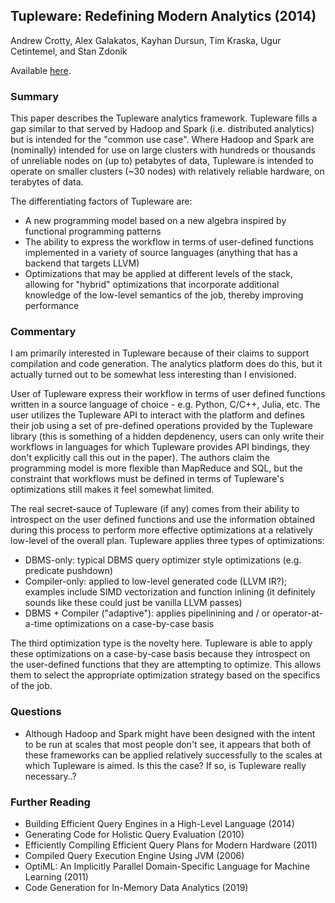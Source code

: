 ## Tupleware: Redefining Modern Analytics (2014)

Andrew Crotty, Alex Galakatos, Kayhan Dursun, Tim Kraska, Ugur Cetintemel, and Stan Zdonik

Available [here](https://arxiv.org/abs/1406.6667).

### Summary

This paper describes the Tupleware analytics framework. Tupleware fills a gap similar to that served by Hadoop and Spark (i.e. distributed analytics) but is intended for the "common use case". Where Hadoop and Spark are (nominally) intended for use on large clusters with hundreds or thousands of unreliable nodes on (up to) petabytes of data, Tupleware is intended to operate on smaller clusters (~30 nodes) with relatively reliable hardware, on terabytes of data.

The differentiating factors of Tupleware are:
- A new programming model based on a new algebra inspired by functional programming patterns
- The ability to express the workflow in terms of user-defined functions implemented in a variety of source languages (anything that has a backend that targets LLVM)
- Optimizations that may be applied at different levels of the stack, allowing for "hybrid" optimizations that incorporate additional knowledge of the low-level semantics of the job, thereby improving performance

### Commentary

I am primarily interested in Tupleware because of their claims to support compilation and code generation. The analytics platform does do this, but it actually turned out to be somewhat less interesting than I envisioned.

User of Tupleware express their workflow in terms of user defined functions written in a source language of choice - e.g. Python, C/C++, Julia, etc. The user utilizes the Tupleware API to interact with the platform and defines their job using a set of pre-defined operations provided by the Tupleware library (this is something of a hidden depdenency, users can only write their workflows in languages for which Tupleware provides API bindings, they don't explicitly call this out in the paper). The authors claim the programming model is more flexible than MapReduce and SQL, but the constraint that workflows must be defined in terms of Tupleware's optimizations still makes it feel somewhat limited.

The real secret-sauce of Tupleware (if any) comes from their ability to introspect on the user defined functions and use the information obtained during this process to perform more effective optimizations at a relatively low-level of the overall plan. Tupleware applies three types of optimizations:
- DBMS-only: typical DBMS query optimizer style optimizations (e.g. predicate pushdown)
- Compiler-only: applied to low-level generated code (LLVM IR?); examples include SIMD vectorization and function inlining (it definitely sounds like these could just be vanilla LLVM passes)
- DBMS + Compiler ("adaptive"): applies pipelinining and / or operator-at-a-time optimizations on a case-by-case basis

The third optimization type is the novelty here. Tupleware is able to apply these optimizations on a case-by-case basis because they introspect on the user-defined functions that they are attempting to optimize. This allows them to select the appropriate optimization strategy based on the specifics of the job.

### Questions

- Although Hadoop and Spark might have been designed with the intent to be run at scales that most people don't see, it appears that both of these frameworks can be applied relatively successfully to the scales at which Tupleware is aimed. Is this the case? If so, is Tupleware really necessary..?

### Further Reading

- Building Efficient Query Engines in a High-Level Language (2014)
- Generating Code for Holistic Query Evaluation (2010)
- Efficiently Compiling Efficient Query Plans for Modern Hardware (2011)
- Compiled Query Execution Engine Using JVM (2006)
- OptiML: An Implicitly Parallel Domain-Specific Language for Machine Learning (2011)
- Code Generation for In-Memory Data Analytics (2019)